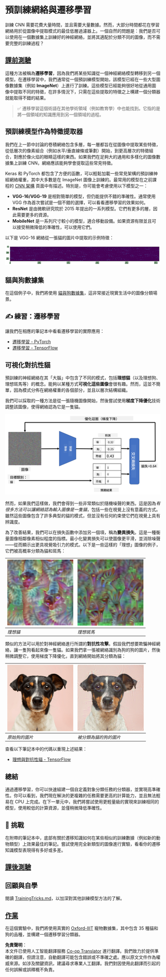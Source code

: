 <!--
CO_OP_TRANSLATOR_METADATA:
{
  "original_hash": "717775c4050ccbffbe0c961ad8bf7bf7",
  "translation_date": "2025-08-24T22:01:53+00:00",
  "source_file": "lessons/4-ComputerVision/08-TransferLearning/README.md",
  "language_code": "hk"
}
-->
# 預訓練網絡與遷移學習

訓練 CNN 需要花費大量時間，並且需要大量數據。然而，大部分時間都花在學習網絡用於從圖像中提取模式的最佳低層過濾器上。一個自然的問題是：我們是否可以使用在一個數據集上訓練好的神經網絡，並將其適配於分類不同的圖像，而不需要完整的訓練過程？

## [課前測驗](https://red-field-0a6ddfd03.1.azurestaticapps.net/quiz/108)

這種方法被稱為**遷移學習**，因為我們將某些知識從一個神經網絡模型轉移到另一個模型。在遷移學習中，我們通常從一個預訓練模型開始，該模型已經在一些大型圖像數據集（例如 **ImageNet**）上進行了訓練。這些模型已經能夠很好地從通用圖像中提取不同的特徵，在許多情況下，只需在這些提取的特徵之上構建一個分類器就能取得不錯的結果。

> ✅ 遷移學習這個術語在其他學術領域（例如教育學）中也能找到。它指的是將一個領域的知識應用到另一個領域的過程。

## 預訓練模型作為特徵提取器

我們在上一節中討論的卷積網絡包含多層，每一層都旨在從圖像中提取某些特徵，從低層次的像素組合（例如水平/垂直線條或筆劃）開始，到更高層次的特徵組合，對應於像火焰的眼睛這樣的東西。如果我們在足夠大的通用和多樣化的圖像數據集上訓練 CNN，網絡應該能夠學會提取這些常見特徵。

Keras 和 PyTorch 都包含了方便的函數，可以輕鬆加載一些常見架構的預訓練神經網絡權重，其中大多數是在 ImageNet 圖像上訓練的。最常用的模型在之前課程的 [CNN 架構](../07-ConvNets/CNN_Architectures.md) 頁面中有描述。特別是，你可能會考慮使用以下模型之一：

* **VGG-16/VGG-19** 是相對簡單的模型，但仍能提供不錯的準確性。通常使用 VGG 作為首次嘗試是一個不錯的選擇，可以看看遷移學習的效果如何。
* **ResNet** 是由微軟研究院於 2015 年提出的一系列模型。它們有更多的層，因此需要更多的資源。
* **MobileNet** 是一系列尺寸較小的模型，適合移動設備。如果資源有限並且可以接受稍微降低的準確性，可以使用它們。

以下是 VGG-16 網絡從一張貓的圖片中提取的示例特徵：

![VGG-16 提取的特徵](../../../../../translated_images/features.6291f9c7ba3a0b951af88fc9864632b9115365410765680680d30c927dd67354.hk.png)

## 貓與狗數據集

在這個例子中，我們將使用 [貓與狗數據集](https://www.microsoft.com/download/details.aspx?id=54765&WT.mc_id=academic-77998-cacaste)，這非常接近現實生活中的圖像分類場景。

## ✍️ 練習：遷移學習

讓我們在相應的筆記本中看看遷移學習的實際應用：

* [遷移學習 - PyTorch](../../../../../lessons/4-ComputerVision/08-TransferLearning/TransferLearningPyTorch.ipynb)
* [遷移學習 - TensorFlow](../../../../../lessons/4-ComputerVision/08-TransferLearning/TransferLearningTF.ipynb)

## 可視化對抗性貓

預訓練的神經網絡在其「大腦」中包含了不同的模式，包括**理想貓**（以及理想狗、理想斑馬等）的概念。能夠以某種方式**可視化這些圖像**會很有趣。然而，這並不簡單，因為模式分佈在網絡權重的各個部分，並且以層次結構組織。

我們可以採取的一種方法是從一張隨機圖像開始，然後嘗試使用**梯度下降優化**技術調整該圖像，使得網絡認為它是一隻貓。

![圖像優化循環](../../../../../translated_images/ideal-cat-loop.999fbb8ff306e044f997032f4eef9152b453e6a990e449bbfb107de2493cc37e.hk.png)

然而，如果我們這樣做，我們會得到一些非常類似於隨機噪聲的東西。這是因為*有很多方法可以讓網絡認為輸入圖像是一隻貓*，包括一些在視覺上沒有意義的方式。雖然這些圖像包含了許多典型的貓的模式，但並沒有任何約束使它們在視覺上具有辨識度。

為了改善結果，我們可以在損失函數中添加另一個項，稱為**變異損失**。這是一種衡量圖像相鄰像素相似程度的指標。最小化變異損失可以使圖像更平滑，並消除噪聲——從而顯示出更具視覺吸引力的模式。以下是一些這樣的「理想」圖像的例子，它們被高概率分類為貓和斑馬：

![理想貓](../../../../../translated_images/ideal-cat.203dd4597643d6b0bd73038b87f9c0464322725e3a06ab145d25d4a861c70592.hk.png) | ![理想斑馬](../../../../../translated_images/ideal-zebra.7f70e8b54ee15a7a314000bb5df38a6cfe086ea04d60df4d3ef313d046b98a2b.hk.png)
-----|-----
*理想貓* | *理想斑馬*

類似的方法可以用於對神經網絡進行所謂的**對抗性攻擊**。假設我們想要欺騙神經網絡，讓一隻狗看起來像一隻貓。如果我們拿一張被網絡識別為狗的狗的圖片，然後稍微調整它，使用梯度下降優化，直到網絡開始將其分類為貓：

![狗的圖片](../../../../../translated_images/original-dog.8f68a67d2fe0911f33041c0f7fce8aa4ea919f9d3917ec4b468298522aeb6356.hk.png) | ![被分類為貓的狗的圖片](../../../../../translated_images/adversarial-dog.d9fc7773b0142b89752539bfbf884118de845b3851c5162146ea0b8809fc820f.hk.png)
-----|-----
*原始狗的圖片* | *被分類為貓的狗的圖片*

查看以下筆記本中的代碼以重現上述結果：

* [理想與對抗性貓 - TensorFlow](../../../../../lessons/4-ComputerVision/08-TransferLearning/AdversarialCat_TF.ipynb)

## 總結

通過遷移學習，你可以快速組建一個自定義對象分類任務的分類器，並實現高準確性。你可以看到，我們現在解決的更複雜的任務需要更高的計算能力，並且無法輕易在 CPU 上完成。在下一單元中，我們將嘗試使用更輕量級的實現來訓練相同的模型，使用較低的計算資源，並僅稍微降低準確性。

## 🚀 挑戰

在附帶的筆記本中，底部有關於遷移知識如何在某些相似的訓練數據（例如新的動物類型）上效果最佳的筆記。嘗試使用完全新類型的圖像進行實驗，看看你的遷移知識模型表現得有多好或多差。

## [課後測驗](https://red-field-0a6ddfd03.1.azurestaticapps.net/quiz/208)

## 回顧與自學

閱讀 [TrainingTricks.md](TrainingTricks.md)，以加深對其他訓練模型方法的了解。

## [作業](lab/README.md)

在這個實驗中，我們將使用真實的 [Oxford-IIIT](https://www.robots.ox.ac.uk/~vgg/data/pets/) 寵物數據集，其中包含 35 種貓和狗的品種，並構建一個遷移學習分類器。

**免責聲明**：  
本文件已使用人工智能翻譯服務 [Co-op Translator](https://github.com/Azure/co-op-translator) 進行翻譯。我們致力於提供準確的翻譯，但請注意，自動翻譯可能包含錯誤或不準確之處。應以原文文件作為權威來源。如涉及關鍵資訊，建議尋求專業人工翻譯。我們對因使用此翻譯而引起的任何誤解或誤釋概不負責。
